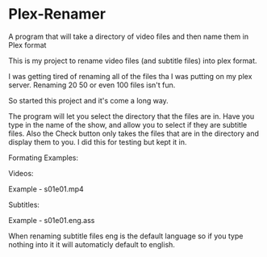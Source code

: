 # Plex-Renamer
A program that will take a directory of video files and then name them in Plex format

This is my project to rename video files (and subtitle files) into plex format.

I was getting tired of renaming all of the files tha I was putting on my plex server. Renaming 20 50 or even 100 files isn't fun.

So started this project and it's come a long way. 

The program will let you select the directory that the files are in. Have you type in the name of the show, and allow you to select if
they are subtitle files. Also the Check button only takes the files that are in the directory and display them to you. I did this for
testing but kept it in.

Formating Examples: 

Videos:

Example - s01e01.mp4

Subtitles:

Example - s01e01.eng.ass

When renaming subtitle files eng is the default language so if you type nothing into it it will automaticly default to english.
